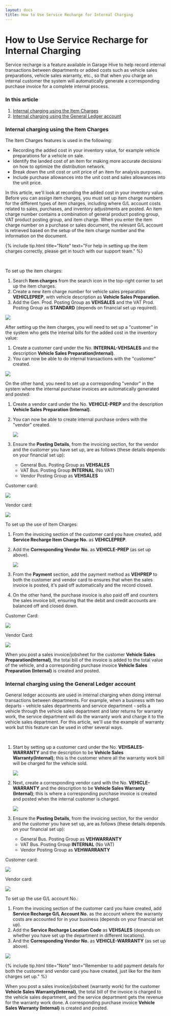 ```yaml
---
layout: docs
title: How to Use Service Recharge for Internal Charging
---
```


# How to Use Service Recharge for Internal Charging
Service recharge is a feature available in Garage Hive to help record internal transactions between departments or added costs such as vehicle sales preparations, vehicle sales warranty, etc., so that when you charge an internal customer the system will automatically generate a corresponding purchase invoice for a complete internal process.


### In this article
1. [Internal charging using the Item Charges](#internal-charging-using-the-item-charges)
2. [Internal charging using the General Ledger account](#internal-charging-using-the-general-ledger-account)


### Internal charging using the Item Charges
The Item Charges features is used in the following:

* Recording the added cost in your inventory value, for example vehicle preparations for a vehicle on sale.
* Identify the landed cost of an item for making more accurate decisions on how to optimize the distribution network.
* Break down the unit cost or unit price of an item for analysis purposes.
* Include purchase allowances into the unit cost and sales allowances into the unit price.

In this article, we'll look at recording the added cost in your inventory value. <br>
Before you can assign item charges, you must set up item charge numbers for the different types of item charges, including where G/L account costs related to sales, purchases, and inventory adjustments are posted. An item charge number contains a combination of general product posting group, VAT product posting group, and item charge. When you enter the item charge number on a purchase or sales document, the relevant G/L account is retrieved based on the setup of the item charge number and the information on the document.

{% include tip.html title="Note" text="For help in setting up the item charges correctly, please get in touch with our support team." %}

<br>

To set up the item charges:
1. Search **Item charges** from the search icon in the top-right corner to set up the item charges. 
2. Create a new item charge number for vehicle sales preparation **VEHICLEPREP**, with vehicle description as **Vehicle Sales Preparation**. 
3. Add the Gen. Prod. Posting Group as **VEHSALES** and the VAT Prod. Posting Group as **STANDARD** (depends on financial set up required).

![](media/garagehive-service-recharge-item-charges1.gif)

After setting up the item charges, you will need to set up a "customer" in the system who gets the internal bills for the added cost in the inventory value:
1. Create a customer card under the No. **INTERNAL-VEHSALES** and the description **Vehicle Sales Preparation(Internal)**.
2. You can now be able to do internal transactions with the "customer" created.

![](media/garagehive-service-recharge-item-charges2.gif)

On the other hand, you need to set up a corresponding "vendor" in the system where the internal purchase invoices are automatically generated and posted:
1. Create a vendor card under the No. **VEHICLE-PREP** and the description **Vehicle Sales Preparation (Internal)**. 
2. You can now be able to create internal purchase orders with the "vendor" created.

    ![](media/garagehive-service-recharge-item-charges3.gif)

3. Ensure the **Posting Details**, from the invoicing section, for the vendor and the customer you have set up, are as follows (these details depends on your financial set up):
    - General Bus. Posting Group as **VEHSALES**
    - VAT Bus. Posting Group **INTERNAL** (No VAT)
    - Vendor Posting Group as **VEHSALES**

Customer card:

![](media/garagehive-service-recharge-item-charges4.png)

Vendor card:

![](media/garagehive-service-recharge-item-charges5.png)


To set up the use of Item Charges:
1. From the invoicing section of the customer card you have created, add **Service Recharge Item Charge No.** as **VEHICLEPREP**.
2. Add the **Corresponding Vendor No.** as **VEHICLE-PREP** (as set up above).

    ![](media/garagehive-service-recharge-item-charges6.gif)

3. From the **Payment** section, add the payment method as **VEHPREP** to both the customer and vendor card to ensures that when the sales invoice is posted, it's paid off automatically and the record closed. 
4. On the other hand, the purchase invoice is also paid off and counters the sales invoice bill, ensuring that the debit and credit accounts are balanced off and closed down.

Customer Card:

![](media/garagehive-service-recharge-item-charges7.png)

Vendor Card:

![](media/garagehive-service-recharge-item-charges8.png)

When you post a sales invoice/jobsheet for the customer **Vehicle Sales Preparation(Internal)**, the total bill of the invoice is added to the total value of the vehicle, and a corresponding purchase invoice **Vehicle Sales Preparation (Internal)** is created and posted.

### Internal charging using the General Ledger account
General ledger accounts are used in internal charging when doing internal transactions between departments. For example, when a business with two departs - vehicle sales departments and service department - sells a vehicle through the vehicle sales department and later returns for warranty work, the service department will do the warranty work and charge it to the vehicle sales department. For this article, we'll use the example of warranty work but this feature can be used in other several ways.

<br>

1. Start by setting up a customer card under the No. **VEHSALES-WARRANTY** and the description to be **Vehicle Sales Warranty(Internal)**; this is the customer where all the warranty work bill will be charged for the vehicle sold.

    ![](media/garagehive-service-recharge-gl-account1.gif)

2. Next, create a corresponding vendor card with the No. **VEHICLE-WARRANTY** and the description to be **Vehicle Sales Warranty (Internal)**; this is where a corresponding purchase invoice is created and posted when the internal customer is charged.

    ![](media/garagehive-service-recharge-gl-account2.gif)

3. Ensure the **Posting Details**, from the invoicing section, for the vendor and the customer you have set up, are as follows (these details depends on your financial set up):
    - General Bus. Posting Group as **VEHWARRANTY**
    - VAT Bus. Posting Group **INTERNAL** (No VAT)
    - Vendor Posting Group as **VEHWARRANTY**

Customer card:

![](media/garagehive-service-recharge-gl-account3.png)

Vendor card:

![](media/garagehive-service-recharge-gl-account4.png)

To set up the use G/L account No.:
1. From the invoicing section of the customer card you have created, add **Service Recharge G/L Account No.** as the account where the warranty costs are accounted for in your business (depends on your financial set up).
2. Add the **Service Recharge Location Code** as **VEHSALES** (depends on whether you have set up the department in different locations).
3. And the **Corresponding Vendor No.** as **VEHICLE-WARRANTY** (as set up above).

![](media/garagehive-service-recharge-gl-account5.gif)

{% include tip.html title="Note" text="Remember to add payment details for both the customer and vendor card you have created, just like for the item charges set up." %}

When you post a sales invoice/jobsheet (warranty work) for the customer **Vehicle Sales Warranty(Internal)**, the total bill of the invoice is charged to the vehicle sales department, and the service department gets the revenue for the warranty work done. A corresponding purchase invoice **Vehicle Sales Warranty (Internal)** is created and posted.